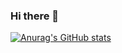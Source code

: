 ### Hi there 👋

[![Anurag's GitHub stats](https://github-readme-stats.vercel.app/api?username=SSSUUUUBBB)](https://github.com/anuraghazra/github-readme-stats)

<!--
**SSSUUUUBBB/SSSUUUUBBB** is a ✨ _special_ ✨ repository because its `README.md` (this file) appears on your GitHub profile.

Here are some ideas to get you started:

- 🔭 I’m currently working on ...
- 🌱 I’m currently learning ...
- 👯 I’m looking to collaborate on ...
- 🤔 I’m looking for help with ...
- 💬 Ask me about ...
- 📫 How to reach me: ...
- 😄 Pronouns: ...
- ⚡ Fun fact: ...
-->
